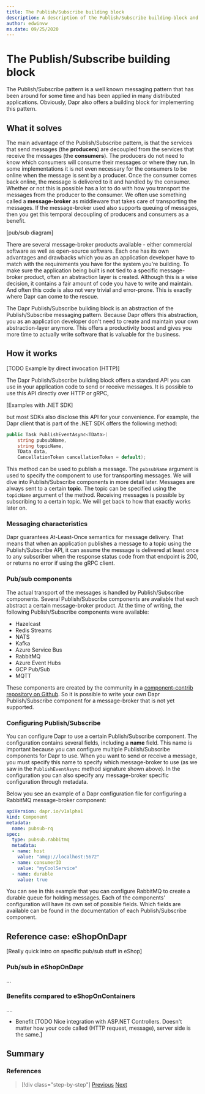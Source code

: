 ```yaml
---
title: The Publish/Subscribe building block
description: A description of the Publish/Subscribe building-block and how to apply it
author: edwinvw
ms.date: 09/25/2020
---
```


# The Publish/Subscribe building block

The Publish/Subscribe pattern is a well known messaging pattern that has been around for some time and has been applied in many distributed applications. Obviously, Dapr also offers a building block for implementing this pattern.

## What it solves

The main advantage of the Publish/Subscribe pattern, is that the services that send messages (the **producers**) are decoupled from the services that receive the messages (the **consumers**). The producers do not need to know which consumers will consume their messages or where they run. In some implementations it is not even necessary for the consumers to be online when the message is sent by a producer. Once the consumer comes back online, the message is delivered to it and handled by the consumer. Whether or not this is possible has a lot to do with how you transport the messages from the producer to the consumer. We often use something called a **message-broker** as middleware that takes care of transporting the messages. If the message-broker used also supports queuing of messages, then you get this temporal decoupling of producers and consumers as a benefit.

[pub/sub diagram]

There are several message-broker products available - either commercial software as well as open-source software. Each one has its own advantages and drawbacks which you as an application developer have to match with the requirements you have for the system you're building. To make sure the application being built is not tied to a specific message-broker product, often an abstraction layer is created. Although this is a wise decision, it contains a fair amount of code you have to write and maintain. And often this code is also not very trivial and error-prone. This is exactly where Dapr can come to the rescue.

The Dapr Publish/Subscribe building block is an abstraction of the Publish/Subscribe messaging pattern. Because Dapr offers this abstraction, you as an application developer don't need to create and maintain your own abstraction-layer anymore. This offers a productivity boost and gives you more time to actually write software that is valuable for the business.

## How it works

[TODO Example by direct invocation (HTTP)]

The Dapr Publish/Subscribe building block offers a standard API you can use in your application code to send or receive messages. It is possible to use this API directly over HTTP or gRPC,

[Examples with .NET SDK]

but most SDKs also disclose this API for your convenience. For example, the Dapr client that is part of the .NET SDK offers the following method:

```csharp
public Task PublishEventAsync<TData>(
    string pubsubName,
    string topicName,
    TData data,
    CancellationToken cancellationToken = default);
```

This method can be used to publish a message. The `pubsubName` argument is used to specify the component to use for transporting messages. We will dive into Publish/Subscribe components in more detail later. Messages are always sent to a certain **topic**. The topic can be specified using the `topicName` argument of the method. Receiving messages is possible by subscribing to a certain topic. We will get back to how that exactly works later on.

### Messaging characteristics

Dapr guarantees At-Least-Once semantics for message delivery. That means that when an application publishes a message to a topic using the Publish/Subscribe API, it can assume the message is delivered at least once to any subscriber when the response status code from that endpoint is 200, or returns no error if using the gRPC client.

### Pub/sub components

The actual transport of the messages is handled by Publish/Subscribe components. Several Publish/Subscribe components are available that each abstract a certain message-broker product. At the time of writing, the following Publish/Subscribe components were available:

- Hazelcast
- Redis Streams
- NATS
- Kafka
- Azure Service Bus
- RabbitMQ
- Azure Event Hubs
- GCP Pub/Sub
- MQTT

These components are created by the community in a [component-contrib repository on Github](https://github.com/dapr/components-contrib/tree/master/pubsub). So it is possible to write your own Dapr Publish/Subscribe component for a message-broker that is not yet supported.

### Configuring Publish/Subscribe

You can configure Dapr to use a certain Publish/Subscribe component. The configuration contains several fields, including a **name** field. This name is important because you can configure multiple Publish/Subscribe components for Dapr to use. When you want to send or receive a message, you must specify this name to specify which message-broker to use (as we saw in the `PublishEventAsync` method signature shown above). In the configuration you can also specify any message-broker specific configuration through metadata.

Below you see an example of a Dapr configuration file for configuring a RabbitMQ message-broker component:

```yaml
apiVersion: dapr.io/v1alpha1
kind: Component
metadata:
  name: pubsub-rq
spec:
  type: pubsub.rabbitmq
  metadata:
  - name: host
    value: "amqp://localhost:5672"
  - name: consumerID
    value: "myCoolService"
  - name: durable
    value: true
```

You can see in this example that you can configure RabbitMQ to create a durable queue for holding messages. Each of the components' configuration will have its own set of possible fields. Which fields are available can be found in the documentation of each Publish/Subscribe component.

## Reference case: eShopOnDapr

[Really quick intro on specific pub/sub stuff in eShop]

### Pub/sub in eShopOnDapr
...


### Benefits compared to eShopOnContainers

....

- Benefit
[TODO Nice integration with ASP.NET Controllers. Doesn't matter how your code called (HTTP request, message), server side is the same.]

## Summary

### References

>[!div class="step-by-step"]
>[Previous](index.md)
>[Next](index.md)